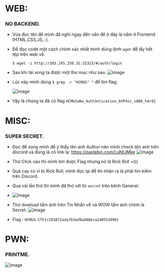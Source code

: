 # WEB:
### NO BACKEND.
   - Vừa đọc tên đề mình đã nghĩ ngay đến vấn đề ở đây là nằm ở Frontend (HTML,CSS,JS,..). 
   - Để đọc code một cách chính xác nhất mình dùng lệnh ```wget``` để lấy hết tệp trên web về.
   
         $ wget -i http://103.245.250.31:32323/#/auth/login
   - Sau khi tải xong ta được một thư mục như sau: 
        ![image](https://user-images.githubusercontent.com/89735990/168854176-3cd983eb-3403-42a6-b5de-ad3dd568c13d.png)
   - Lúc này mình dùng ```$ grep -r "HCMUS" *``` để tìm flag:

        ![image](https://user-images.githubusercontent.com/89735990/168855262-9f0db343-8fad-44eb-94f3-4c613a725dcf.png)
   - Vậy là chúng ta đã có flag ```HCMU{w0w_4uth3ntication_bYP4ss_s000_h4rd}```

# MISC:
### SUPER SECRET.
   - Đọc đề xong mình để ý thấy tên anh Author nên mình check tên anh trên discord và đúng là có link lạ: https://pastebin.com/LsNtJMke
        ![image](https://user-images.githubusercontent.com/89735990/168856972-679a568f-b09a-40fc-b0a4-a6aac915ce25.png)
         
   - Thử Click vào  thì mình tìm được Flag nhưng nó là Rick Roll =)))
   - Quá cay cú vì bị Rick Roll, mình đọc lại đề thì nhận ra là phải tìm kiếm trên Discord.
   - Qua vài lần thử thì mình đã thử với từ ```secret``` trên kênh General: 
   - 
        ![image](https://user-images.githubusercontent.com/89735990/168859094-01d312f4-c6f5-439e-a56a-75b398a9652a.png)

   - Thử dowload tấm ảnh trên Tin Nhắn về và WOW tấm ảnh chính là Secret:
        ![image](https://user-images.githubusercontent.com/89735990/168858469-7658453d-429b-4522-90d3-6089204b6a8d.png)
   - Flag : ```HCMUS-CTF{c291872ada763ed9a480eca240552890}```   

# PWN:
### PRINTME.
![image](https://user-images.githubusercontent.com/89735990/168860364-3e6c4647-70be-47e7-8392-2a360cd68938.png)



   
 

